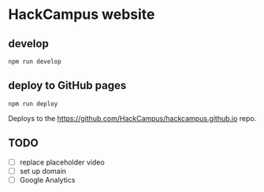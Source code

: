 # HackCampus website

## develop

```npm run develop```

## deploy to GitHub pages

```npm run deploy```

Deploys to the https://github.com/HackCampus/hackcampus.github.io repo.

## TODO

- [ ] replace placeholder video
- [ ] set up domain
- [ ] Google Analytics
